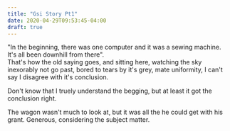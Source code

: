 ```yaml
---
title: "Gsi Story Pt1"
date: 2020-04-29T09:53:45-04:00
draft: true
---
```


"In the beginning, there was one computer and it was a sewing machine.  It's all been downhill from there".  
That's how the old saying goes, and sitting here, watching the sky inexorably not go past, bored to tears by it's grey, mate uniformity, I can't say I disagree with it's conclusion.

Don't know that I truely understand the begging, but at least it got the conclusion right.

The wagon wasn't much to look at, but it was all the he could get with his grant.  Generous, considering the subject matter.